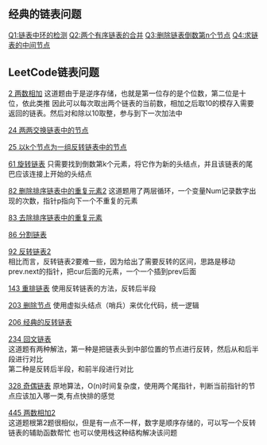 ## 经典的链表问题
[Q1:链表中环的检测](https://leetcode-cn.com/problems/linked-list-cycle/)
[Q2:两个有序链表的合并](https://leetcode-cn.com/problems/merge-two-sorted-lists/)
[Q3:删除链表倒数第n个节点](https://leetcode-cn.com/problems/remove-nth-node-from-end-of-list/)
[Q4:求链表的中间节点](https://leetcode-cn.com/problems/middle-of-the-linked-list/submissions/)

## LeetCode链表问题

[2 两数相加](https://leetcode-cn.com/problems/add-two-numbers/)
这道题由于是逆序存储，也就是第一位存的是个位数，第二位是十位，依此类推
因此可以每次取出两个链表的当前数，相加之后取10的模存入需要返回的链表。然后对和除以10取整，参与到下一次加法中

[24 两两交换链表中的节点](https://leetcode-cn.com/problems/swap-nodes-in-pairs/)

[25 以k个节点为一组反转链表中的节点](https://leetcode-cn.com/problems/reverse-nodes-in-k-group/)

[61 旋转链表](https://leetcode-cn.com/problems/rotate-list/)
只需要找到倒数第k个元素，将它作为新的头结点，并且该链表的尾巴应该连接上开始的头结点

[82 删除排序链表中的重复元素2](https://leetcode-cn.com/problems/remove-duplicates-from-sorted-list-ii/)
这道题用了两层循环，一个变量Num记录数字出现的次数，指针p指向下一个不重复的元素

[83 去除排序链表中的重复元素](https://leetcode-cn.com/problems/remove-duplicates-from-sorted-list/)  

[86 分割链表](https://leetcode-cn.com/problems/partition-list/)  

[92 反转链表2](https://leetcode-cn.com/problems/reverse-linked-list-ii/)  
相比而言，反转链表2要难一些，因为给出了需要反转的区间，思路是移动prev.next的指针，把cur后面的元素，一个一个插到prev后面  

[143 重排链表](https://leetcode-cn.com/problems/reorder-list/)
使用反转链表的方法，反转后半段

[203 删除节点](https://leetcode-cn.com/problems/remove-linked-list-elements/)
使用虚拟头结点（哨兵）来优化代码，统一逻辑

[206 经典的反转链表](https://leetcode-cn.com/problems/reverse-linked-list/)  

[234 回文链表](https://leetcode-cn.com/problems/palindrome-linked-list/)  
这道题有两种解法，第一种是把链表头到中部位置的节点进行反转，然后从和后半段进行对比  
第二种是反转后半段，和前半段进行对比  

[328 奇偶链表](https://leetcode-cn.com/problems/odd-even-linked-list/comments/)
原地算法，O(n)时间复杂度，使用两个尾指针，判断当前指针的节点应该加入哪一类,有点快排的感觉

[445 两数相加2](https://leetcode-cn.com/problems/add-two-numbers-ii/)  
这道题根第2题很相似，但是有一点不一样，数字是顺序存储的，可以写一个反转链表的辅助函数帮忙
也可以使用栈这种结构解决该问题



